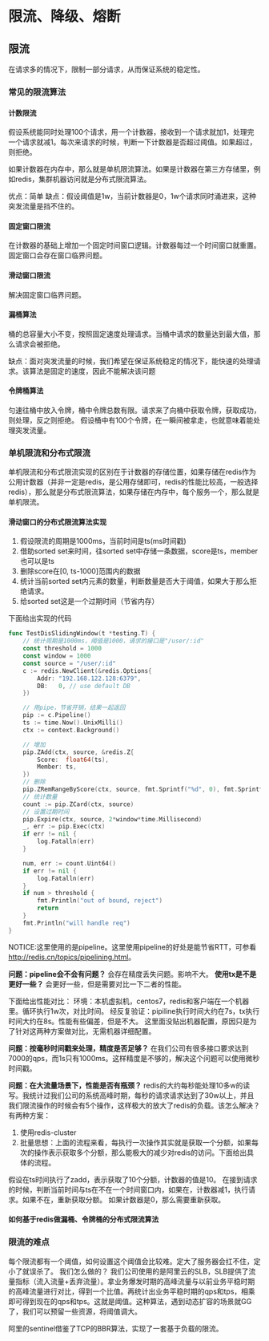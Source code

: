# 限流、降级、熔断

## 限流

在请求多的情况下，限制一部分请求，从而保证系统的稳定性。

### 常见的限流算法

#### 计数限流

假设系统能同时处理100个请求，用一个计数器，接收到一个请求就加1，处理完一个请求就减1。每次来请求的时候，判断一下计数器是否超过阈值。如果超过，则拒绝。

如果计数器在内存中，那么就是单机限流算法。如果是计数器在第三方存储里，例如redis，集群机器访问就是分布式限流算法。

优点：简单
缺点：假设阈值是1w，当前计数器是0，1w个请求同时涌进来，这种突发流量是挡不住的。

#### 固定窗口限流

在计数器的基础上增加一个固定时间窗口逻辑。计数器每过一个时间窗口就重置。
固定窗口会存在窗口临界问题。

#### 滑动窗口限流

解决固定窗口临界问题。

#### 漏桶算法

桶的总容量大小不变，按照固定速度处理请求。当桶中请求的数量达到最大值，那么请求会被拒绝。

缺点：面对突发流量的时候，我们希望在保证系统稳定的情况下，能快速的处理请求。该算法是固定的速度，因此不能解决该问题

#### 令牌桶算法

匀速往桶中放入令牌，桶中令牌总数有限。请求来了向桶中获取令牌，获取成功，则处理，反之则拒绝。
假设桶中有100个令牌，在一瞬间被拿走，也就意味着能处理突发流量。

### 单机限流和分布式限流

单机限流和分布式限流实现的区别在于计数器的存储位置，如果存储在redis作为公用计数器（并非一定是redis，是公用存储即可，redis的性能比较高，一般选择redis），那么就是分布式限流算法，如果存储在内存中，每个服务一个，那么就是单机限流。

#### 滑动窗口的分布式限流算法实现

1. 假设限流的周期是1000ms，当前时间是ts(ms时间戳)
2. 借助sorted set来时间，往sorted set中存储一条数据，score是ts，member也可以是ts
3. 删除score在[0, ts-1000]范围内的数据
4. 统计当前sorted set内元素的数量，判断数量是否大于阈值，如果大于那么拒绝请求。
5. 给sorted set这是一个过期时间（节省内存）

下面给出实现的代码
```Go
func TestDisSlidingWindow(t *testing.T) {
	// 统计周期是1000ms，阈值是1000，请求的接口是"/user/:id"
	const threshold = 1000
	const window = 1000
	const source = "/user/:id"
	c := redis.NewClient(&redis.Options{
		Addr: "192.168.122.128:6379",
		DB:   0, // use default DB
	})

	// 用pipe，节省开销，结果一起返回
	pip := c.Pipeline()
	ts := time.Now().UnixMilli()
	ctx := context.Background()

	// 增加
	pip.ZAdd(ctx, source, &redis.Z{
		Score:  float64(ts),
		Member: ts,
	})
	// 删除
	pip.ZRemRangeByScore(ctx, source, fmt.Sprintf("%d", 0), fmt.Sprintf("%d", ts-window))
	// 统计数量
	count := pip.ZCard(ctx, source)
	// 设置过期时间
	pip.Expire(ctx, source, 2*window*time.Millisecond)
	_, err := pip.Exec(ctx)
	if err != nil {
		log.Fatalln(err)
	}

	num, err := count.Uint64()
	if err != nil {
		log.Fatalln(err)
	}
	if num > threshold {
		fmt.Println("out of bound, reject")
		return
	}
	fmt.Println("will handle req")
}
```
NOTICE:这里使用的是pipeline。这里使用pipeline的好处是能节省RTT，可参看<http://redis.cn/topics/pipelining.html>。

<strong>问题：pipeline会不会有问题？</strong>
会存在精度丢失问题。影响不大。
<strong>使用tx是不是更好一些？</strong>
会更好一些，但是需要对比一下二者的性能。

下面给出性能对比：
环境：本机虚拟机，centos7，redis和客户端在一个机器里。循环执行1w次，对比时间。
经反复验证：pipiline执行时间大约在7s，tx执行时间大约在8s。性能有些偏差，但是不大。
这里面没贴出机器配置，原因只是为了针对这两种方案做对比，无需机器详细配置。

<strong>问题：按毫秒时间戳来处理，精度是否足够？</strong>
在我们公司有很多接口要求达到7000的qps，而1s只有1000ms。这样精度是不够的，解决这个问题可以使用微秒时间戳。

<strong>问题：在大流量场景下，性能是否有瓶颈？</strong>
redis的大约每秒能处理10多w的读写。我统计过我们公司的系统高峰时期，每秒的请求请求达到了30w以上，并且我们限流操作的时候会有5个操作，这样极大的放大了redis的负载。该怎么解决？
有两种方案：

1. 使用redis-cluster
2. 批量思想：上面的流程来看，每执行一次操作其实就是获取一个分额，如果每次的操作表示获取多个分额，那么能极大的减少对redis的访问。下面给出具体的流程。

假设在ts时间执行了zadd，表示获取了10个分额，计数器的值是10。
在接到请求的时候，判断当前时间与ts在不在一个时间窗口内，如果在，计数器减1，执行请求。如果不在，重新获取分额。
如果计数器是0，那么需要重新获取。

#### 如何基于redis做漏桶、令牌桶的分布式限流算法

### 限流的难点

每个限流都有一个阈值，如何设置这个阈值会比较难。定大了服务器会扛不住，定小了就误杀了。
我们怎么做的？
我们公司使用的是阿里云的SLB，SLB提供了流量指标（流入流量+丢弃流量）。拿业务爆发时期的高峰流量与以前业务平稳时期的高峰流量进行对比，得到一个比值。再统计出业务平稳时期的qps和tps，相乘即可得到现在的qps和tps。这就是阈值。这种算法，遇到动态扩容的场景就GG了，我们可以预留一些资源，将阈值调大。

阿里的sentinel借鉴了TCP的BBR算法，实现了一套基于负载的限流。